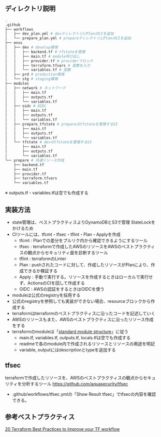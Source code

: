 ## ディレクトリ説明
```bash 
.
.github
├── workflows
│   ├── dev_plan.yml # devディレクトリにPlanのCIを追加
│   └── prepare_plan.yml # prepareディレクトリにPlanのCIを追加
├── envs 
│   ├── dev # develop環境
│   │   ├── backend.tf # tfstateを管理
│   │   ├── main.tf # module呼び出し
│   │   ├── provider.tf # providerブロック
│   │   ├── terraform.tfvars # 変数を入力
│   │   └── variables.tf # 変数
│   ├── prd # production環境
│   └── stg # staging環境
├── modules
│   ├── network # ネットワーク
│   │   ├── main.tf
│   │   ├── outputs.tf
│   │   └── variables.tf
│   ├── oidc # OIDC
│   │   ├── main.tf
│   │   ├── outputs.tf
│   │   └── variables.tf
│   ├── prepare_tfstate # prepareのtfstateを管理するS3
│   │   ├── main.tf
│   │   ├── outputs.tf
│   │   └── variables.tf
│   └── tfstate # devのtfstateを管理するS3
│       ├── main.tf
│       ├── outputs.tf
│       └── variables.tf
└── prepare # 共通リソース作成
    ├── backend.tf
    ├── main.tf
    ├── provider.tf
    ├── terraform.tfvars
    └── variables.tf

```
※ outputs.tf・variables.tfは空でも作成する

## 実装方法
- state管理は、ベストプラクティスよりDynamoDBとS3で管理 StateLockをかけるため
- CIツールには、tfcmt・tfsec・tflint・Plan・Applyを作成
  - tfcmt : Planでの差分をプルリク内から確認できるようにするツール
  - tfsec : terraformで作成したAWSのリソースをAWSのベストプラクティスの観点からセキュリティ面を診断するツール
  - tflint : terraformのLinter
  - Plan : pushされたコードに対して、作成したリソースがPlanにより、作成できるか検証する
  - Apply : 手動で実行する。リソースを作成するときはローカルで実行せず、ActionsのCIを回して作成する
  - OIDC : AWSの認証をするときはOIDCを使う
- moduleは公式のregistryを採用する
- 公式のregistryを参照しても実装ができない場合、resourceブロックから作成する
- terraformはterraformのベストプラクティスに沿ったコードを記述していく
- AWSのリソースもまた、AWSのベストプラクティスに沿ったリソース作成をする
- terraformのmoduleは「[standard module structure](https://developer.hashicorp.com/terraform/language/modules/develop/structure)」に従う
  - main.tf, variables.tf, outputs.tf, locals.tfは空でも作成する
  - readmeで各のmodule内で作成されるリソースとリソースの用途を明記
  - variable, outputにはdescriptionとtypeを追加する

## tfsec
terraformで作成したリソースを、AWSのベストプラクティスの観点からセキュリティを分析するツール https://github.com/aquasecurity/tfsec
- .github/workflows/tfsec.ymlの「Show Result tfsec」でtfsecの内容を確認できる。

## 参考ベストプラクティス
[20 Terraform Best Practices to Improve your TF workflow](https://spacelift.io/blog/terraform-best-practices)

